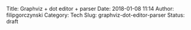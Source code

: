 Title: Graphviz + dot editor + parser
Date: 2018-01-08 11:14
Author: filipgorczynski
Category: Tech
Slug: graphviz-dot-editor-parser
Status: draft


